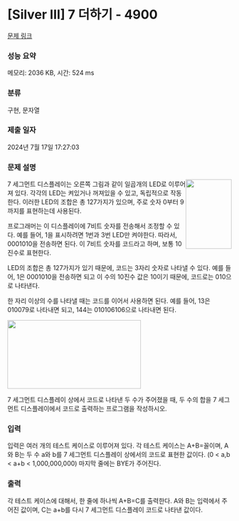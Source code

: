 # [Silver III] 7 더하기 - 4900 

[문제 링크](https://www.acmicpc.net/problem/4900) 

### 성능 요약

메모리: 2036 KB, 시간: 524 ms

### 분류

구현, 문자열

### 제출 일자

2024년 7월 17일 17:27:03

### 문제 설명

<p>
	<img alt="" src="https://www.acmicpc.net/upload/images/7s.png" style="width: 103px; height: 156px; float: right;">7 세그먼트 디스플레이는 오른쪽 그림과 같이 일곱개의 LED로 이루어져 있다. 각각의 LED는 켜있거나 꺼져있을 수 있고, 독립적으로 작동한다. 이러한 LED의 조합은 총 127가지가 있으며, 주로 숫자 0부터 9까지를 표현하는데 사용된다. </p>

<p>
	프로그래머는 이 디스플레이에 7비트 숫자를 전송해서 조정할 수 있다. 예를 들어, 1을 표시하려면 1번과 3번 LED만 켜야한다. 따라서, 0001010을 전송하면 된다. 이 7비트 숫자를 코드라고 하며, 보통 10진수로 표현한다. </p>

<p>
	LED의 조합은 총 127가지가 있기 때문에, 코드는 3자리 숫자로 나타낼 수 있다. 예를 들어, 1은 0001010을 전송하면 되고 이 수의 10진수 값은 10이기 때문에, 코드로는 010으로 나타낸다.</p>

<p>
	한 자리 이상의 수를 나타낼 때는 코드를 이어서 사용하면 된다. 예를 들어, 13은 010079로 나타내면 되고, 144는 010106106으로 나타내면 된다.</p>

<p>
	<img alt="" src="https://www.acmicpc.net/upload/images/7seg.png" style="width: 300px; height: 154px;"></p>

<p>
	7 세그먼트 디스플레이 상에서 코드로 나타낸 두 수가 주어졌을 때, 두 수의 합을 7 세그먼트 디스플레이에서 코드로 출력하는 프로그램을 작성하시오.</p>

### 입력 

 <p>
	입력은 여러 개의 테스트 케이스로 이루어져 있다. 각 테스트 케이스는 A+B=꼴이며, A와 B는 두 수 a와 b를 7 세그먼트 디스플레이 상에서의 코드로 표현한 값이다. (0 < a,b < a+b < 1,000,000,000) 마지막 줄에는 BYE가 주어진다.</p>

### 출력 

 <p>
	각 테스트 케이스에 대해서, 한 줄에 하나씩 A+B=C를 출력한다. A와 B는 입력에서 주어진 값이며, C는 a+b를 다시 7 세그먼트 디스플레이 코드로 나타낸 값이다.</p>

